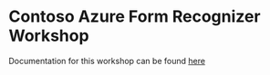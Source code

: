 # Contoso Azure Form Recognizer Workshop 

Documentation for this workshop can be found [here](https://newpatiente2e.github.io/docs/)
